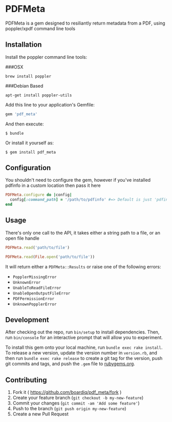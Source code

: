 # PDFMeta

PDFMeta is a gem designed to resiliantly return metadata from a PDF, using poppler/xpdf command line tools

## Installation

Install the poppler command line tools:

###OSX

`brew install poppler`

###Debian Based

`apt-get install poppler-utils`

Add this line to your application's Gemfile:

```ruby
gem 'pdf_meta'
```

And then execute:

    $ bundle

Or install it yourself as:

    $ gem install pdf_meta

## Configuration

You shouldn't need to configure the gem, however if you've installed pdfinfo in a custom location then pass it here

```ruby
PDFMeta.configure do |config|
  config[:command_path] = '/path/to/pdfinfo' #=> Default is just 'pdfinfo' in path
end
```

## Usage

There's only one call to the API, it takes either a string path to a file, or an open file handle

```ruby
PDFMeta.read('path/to/file')

PDFMeta.read(File.open('path/to/file'))
```

It will return either a `PDFMeta::Results` or raise one of the following errors:
  - `PopplerMissingError`
  - `UnknownError`
  - `UnableToReadFileError`
  - `UnableOpenOutputFileError`
  - `PDFPermissionError`
  - `UnknownPopplerError`


## Development

After checking out the repo, run `bin/setup` to install dependencies. Then, run `bin/console` for an interactive prompt that will allow you to experiment.

To install this gem onto your local machine, run `bundle exec rake install`. To release a new version, update the version number in `version.rb`, and then run `bundle exec rake release` to create a git tag for the version, push git commits and tags, and push the `.gem` file to [rubygems.org](https://rubygems.org).

## Contributing

1. Fork it ( https://github.com/boardiq/pdf_meta/fork )
2. Create your feature branch (`git checkout -b my-new-feature`)
3. Commit your changes (`git commit -am 'Add some feature'`)
4. Push to the branch (`git push origin my-new-feature`)
5. Create a new Pull Request
